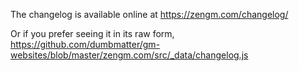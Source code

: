 The changelog is available online at https://zengm.com/changelog/

Or if you prefer seeing it in its raw form, https://github.com/dumbmatter/gm-websites/blob/master/zengm.com/src/_data/changelog.js
